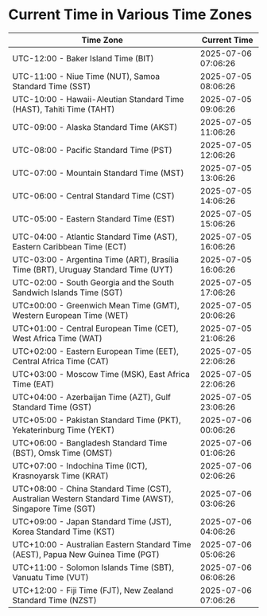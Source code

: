 # Current Time in Various Time Zones

| Time Zone | Current Time |
|-----------|--------------|
| UTC-12:00 - Baker Island Time (BIT) | 2025-07-06 07:06:26 |
| UTC-11:00 - Niue Time (NUT), Samoa Standard Time (SST) | 2025-07-05 08:06:26 |
| UTC-10:00 - Hawaii-Aleutian Standard Time (HAST), Tahiti Time (TAHT) | 2025-07-05 09:06:26 |
| UTC-09:00 - Alaska Standard Time (AKST) | 2025-07-05 11:06:26 |
| UTC-08:00 - Pacific Standard Time (PST) | 2025-07-05 12:06:26 |
| UTC-07:00 - Mountain Standard Time (MST) | 2025-07-05 13:06:26 |
| UTC-06:00 - Central Standard Time (CST) | 2025-07-05 14:06:26 |
| UTC-05:00 - Eastern Standard Time (EST) | 2025-07-05 15:06:26 |
| UTC-04:00 - Atlantic Standard Time (AST), Eastern Caribbean Time (ECT) | 2025-07-05 16:06:26 |
| UTC-03:00 - Argentina Time (ART), Brasília Time (BRT), Uruguay Standard Time (UYT) | 2025-07-05 16:06:26 |
| UTC-02:00 - South Georgia and the South Sandwich Islands Time (SGT) | 2025-07-05 17:06:26 |
| UTC±00:00 - Greenwich Mean Time (GMT), Western European Time (WET) | 2025-07-05 20:06:26 |
| UTC+01:00 - Central European Time (CET), West Africa Time (WAT) | 2025-07-05 21:06:26 |
| UTC+02:00 - Eastern European Time (EET), Central Africa Time (CAT) | 2025-07-05 22:06:26 |
| UTC+03:00 - Moscow Time (MSK), East Africa Time (EAT) | 2025-07-05 22:06:26 |
| UTC+04:00 - Azerbaijan Time (AZT), Gulf Standard Time (GST) | 2025-07-05 23:06:26 |
| UTC+05:00 - Pakistan Standard Time (PKT), Yekaterinburg Time (YEKT) | 2025-07-06 00:06:26 |
| UTC+06:00 - Bangladesh Standard Time (BST), Omsk Time (OMST) | 2025-07-06 01:06:26 |
| UTC+07:00 - Indochina Time (ICT), Krasnoyarsk Time (KRAT) | 2025-07-06 02:06:26 |
| UTC+08:00 - China Standard Time (CST), Australian Western Standard Time (AWST), Singapore Time (SGT) | 2025-07-06 03:06:26 |
| UTC+09:00 - Japan Standard Time (JST), Korea Standard Time (KST) | 2025-07-06 04:06:26 |
| UTC+10:00 - Australian Eastern Standard Time (AEST), Papua New Guinea Time (PGT) | 2025-07-06 05:06:26 |
| UTC+11:00 - Solomon Islands Time (SBT), Vanuatu Time (VUT) | 2025-07-06 06:06:26 |
| UTC+12:00 - Fiji Time (FJT), New Zealand Standard Time (NZST) | 2025-07-06 07:06:26 |
